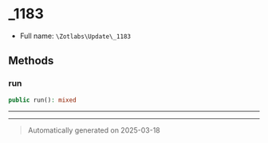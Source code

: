 
# _1183





* Full name: `\Zotlabs\Update\_1183`




## Methods


### run



```php
public run(): mixed
```












***


***
> Automatically generated on 2025-03-18
